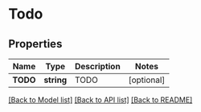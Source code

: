# Todo

## Properties

Name | Type | Description | Notes
------------ | ------------- | ------------- | -------------
**TODO** | **string** | TODO | [optional] 

[[Back to Model list]](../README.md#documentation-for-models) [[Back to API list]](../README.md#documentation-for-api-endpoints) [[Back to README]](../README.md)


